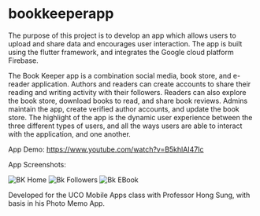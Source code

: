 # bookkeeperapp

The purpose of this project is to develop an app which allows users to upload and share data and encourages user interaction. The app is built using the flutter framework, and integrates the Google cloud platform Firebase. 

The Book Keeper app is a combination social media, book store, and e-reader application. Authors and readers can create accounts to share their reading and writing activity with their followers. Readers can also explore the book store, download books to read, and share book reviews. Admins maintain the app, create verified author accounts, and update the book store. The highlight of the app is the dynamic user experience between the three different types of users, and all the ways users are able to interact with the application, and one another. 

App Demo: https://www.youtube.com/watch?v=B5khlAI47Ic

App Screenshots:

![BK Home](https://user-images.githubusercontent.com/69812775/112418567-b8ca2b80-8cf7-11eb-90b3-12a831f8fd4a.png)
![Bk Followers](https://user-images.githubusercontent.com/69812775/112418566-b8319500-8cf7-11eb-96e8-0dd95ba52996.png)
![Bk EBook](https://user-images.githubusercontent.com/69812775/112418565-b667d180-8cf7-11eb-9737-367006d4ffa0.png)

Developed for the UCO Mobile Apps class with Professor Hong Sung, with basis in his Photo Memo App.


